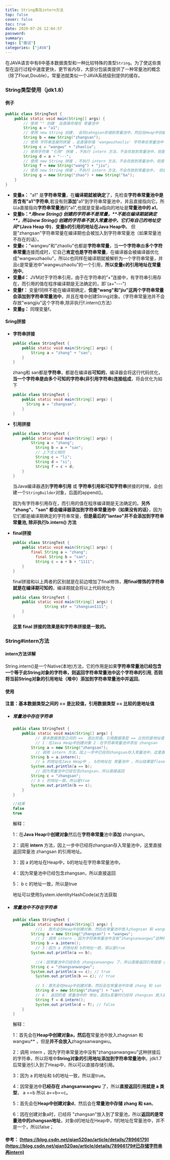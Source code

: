 ```yaml
---
title: String类及intern方法
top: false
cover: false
toc: true
date: 2020-07-26 12:04:57
password:
summary:
tags: ["面试"]
categories: ["jAVA"]
---
```


​	在JAVA语言中有8中基本数据类型和一种比较特殊的类型`String`。为了使这些类型在运行过程中速度更快，更节省内存，大部分包装类提供了一种常量池的概念（除了Float,Double）。常量池就类似一个JAVA系统级别提供的缓存。

<!-- more -->

### String类型使用（jdk1.8）

#### 例子

```java
public class StringTest {
    public static void main(String[] args) {
        // 使用 "" 创建  会直接存储在 常量池中
        String a = "a1";
        // 使用 new String 创建， 会将zahngsan存储到常量池中，然后在Heap中创建对象指向b
        String b = new String("zhangsan");
        // 使用 字符串连接符拼接 ，会直接存储 'wangwuzhaoliu' 字符串在常量池中
        String c = "wangwu" + "zhaoliu";
        // 使用字符串 "引用" 拼接 ，不执行 intern 方法，不会存放到常量池中，但是会将 --- 存入到常量池中
        String d = a + "---";
        // 使用 new String 拼接 ，不执行 intern 方法，不会存放到常量池中，但是会将wang 和 jiu 两个字符串存到常量池中
        String f = new String("wang") + "jiu";
        // 使用 new String 拼接 ，不执行 intern 方法，不会存放到常量池中， 但是会将 zhao 和 ba 两个字符串存入到常量池中
        String g = new String("zhao") + new String("ba");
    }
}
```

- **变量a：** "a1" 是**字符串常量**，在**编译期就被确定**了，先检查**字符串常量池中是否含有"a1"字符串**,若没有则**添加**"a1"到字符串常量池中，并且直接指向它。所以a直接指向**字符串常量池**的”a1”,也就是变量a指向的地址是**常量池中的 a1**。
- **变量b：\**用new String() 创建的字符串不是常量，\*\*不能在编译期就确定\*\*，所以new String() 创建的字符串不放入常量池中，它们有自己的地址空间\**(Java Heap 中)**，**变量b的引用的地址在Java Heap中**。 但是"zhangsan"字符串常量在编译期也会被加入到字符串常量池（如果常量池不存在的话）。
- **变量c：**"wangwu"和"zhaoliu"也都是**字符串常量**，当**一个字符串**由**多个字符串常量**连接而成时，它自己**肯定也是字符串常量**，在编译器会被编译器优化成"wangwuzhaoliu"，所以c也同样在编译期就被解析为一个字符串常量，并且c是常量池中”wangwuzhaoliu”的一个引用，**所以变量c的引用地址在常量池中**。
- **变量d：** JVM对于字符串引用，由于在字符串的”+”连接中，有字符串引用存在，而引用的值在程序编译期是无法确定的，即`(a+"---")
- **变量f：** 变量f同样不能在编译期确定，**但是"wang"和"jiu"这两个字符串常量会添加到字符串常量池中**，并且在堆中创建String对象。（字符串常量池并不会存放"wangjiu"这个字符串,除非执行f.intern()方法）
- **变量g：** 同理变量f。

#### Sring拼接

- **字符串拼接**

  ```java
  public class StringTest {
      public static void main(String[] args) {
          String a = "zhang" + "san";
      }
  }
  ```

  zhang和 san都是**字符串**，都是在编译器**可知的**，编译器会将这行代码优化，**当一个字符串是由多个可知的字符串(非引用字符串)连接组成**，将会优化为如下

  ```java
  public class StringTest {
      public static void main(String[] args) {
        String a = "zhangsan";  
      }
  }
  ```

- **引用拼接**

  ```java
  public class StringTest {
      public static void main(String[] args) {
          String a = "zhang";
        	String b = a + "san";
        	// 上下含义相同
        	String c = "li";
        	String d = "si";
        	String f = c + d;
      }
  }
  ```

  当Java编译器遇到**字符串引用** 或 **字符串引用和可知字符串**拼接的时候，会创建一个`StringBuilder`对象，后面的append()。

  因为有字符串引用存在，而引用的值在程序编译期是无法确定的。**另外 "zhang"、"san" 都会编译器添加到字符串常量池中（如果没有的话）**，因为它们都是编译期确定的字符串常量，**但是最后的"lantao"并不会添加到字符串常量池, 除非执行b.intern() 方法**

- **final拼接**

  ```java
  public class StringTest {
      public static void main(String[] args) {
          final String a = "zhang";
       		final String b = "san";
        	String c = a + b + "1111";
      }
  }
  ```

  final拼接和以上两者的区别就是在前边增加了final修饰，**用final修饰的字符串就是在编译期可知的**，编译期就会将以上代码优化为

  ```java
  public class StringTest {
      public static void main(String[] args) {
  				String str = "zhangsan1111";
      }
  }
  ```

  **这里 final 拼接的效果是和字符串拼接是一致的。**

### String#intern方法

#### intern方法详解

String.intern()是一个Native(本地)方法，它的作用是如果**字符串常量池已经包含一个等于此String对象的字符串，则返回字符串常量池中这个字符串的引用**, **否则将当前String对象的引用地址（堆中）添加到字符串常量池中并返回**。

#### 使用

**注意：基本数据类型之间的 == 是比较值，引用数据类型 == 比较的是地址值**

- ##### **常量池中存在字符串**

  ```java
  public class StringTest {
      public static void main(String[] args) {
        	// 基本数据类型之间的 ==  是比较值，引用数据类型 == 比较的是地址值
        	// 1：在Java Heap中创建对象 2：在字符串常量池中添加 zhangsan
          String a = new String("zhangsan");
        	// 调用 intern 方法，因上一步中已经将zhangsan存入常量池中，这里直接返回常量池 zhangsan 的引用地址
          String b = a.intern();
        	// a 的地址在Java Heap中 ， b的地址在 常量池中 ，所以结果是flase
          System.out.println(a == b);
        	// 因为常量池中已经包含zhangsan，所以直接返回
          String c = "zhangsan";
          // b c 的地址一致，所以是true
          System.out.println(b == c);
      }
  }
  
  //结果
  false
  true
  ```

  解释：

  1：在**Java Heap**中**创建对象**然后在**字符串常量**池中**添加** zhangsan。

  2：调用 **intern** 方法，因上一步中已经将zhangsan存入常量池中，这里直接返回常量池 zhangsan 的引用地址。

  3：因 a 的地址在Heap中，b的地址在字符串常量池中。

  4：因为常量池中已经包含zhangsan，所以直接返回

  5： b c 的地址一致，所以是true

  地址可以使用System.identityHashCode(a)方法获取

- ##### **常量池中不存在字符串**

  ```java
  public class StringTest {
      public static void main(String[] args) {
        	//1： 首先会在Heap中创建对象，然后在常量池中放入zhagnsan 和 wangwu ，但是并不会放入zhagnsanwangwu
          String a = new String("zhangsan") + "wangwu";
        	// 2：调用 intern ，因为字符串常量池中没有”zhangsanwangwu”这种拼接后的字符串，所以将堆中String对象的引用地址添加到字符串常量池中。jdk1.7后常量池引入到了Heap中，所以可以直接存储引用
          String b = a.intern();
        	// 3：因为 a 的地址和 b的地址一致，锁以是true
          System.out.println(a == b);
        
        	//4：因常量池中已经存在 zhangsanwangwu 了，所以直接返回引用就是 a 类型 a ==b 锁 a==b==c
          String c = "zhangsanwangwu";
          System.out.println(a == c); // true
        	System.out.println(b == c); // true
        
        	// 5：首先会在Heap中创建对象，然后会在常量池中存储 zhang 和 san
        	String d = new String("zhang") + "san";
        	// 6： 返回的是 常量池中的 地址，因在a变量时已经将 zhangsan 放入到了常量池中
        	String f = d.intern();
        	System.out.println(d = f); // false
      }
  }
  ```

  解释：

  1：首先会在**Heap中创建对象a，然后在**常量池中放入zhagnsan 和 wangwu** ，但是**并不会放入**zhagnsanwangwu。

  2：调用 intern ，因为字符串常量池中没有”zhangsanwangwu”这种拼接后的字符串，所以将堆中**String对象的引用地址添加到字符串常量池中**。jdk1.7后常量池引入到了Heap中，所以可以直接存储引用。

  3：因为 a 的地址和 b的地址一致，所以是true。

  4：因常量池中**已经存在 zhangsanwangwu** 了，所以**直接返回引用就是 a 类型**， a ==b 所以 a==b==c。

  5：首先会在**Heap中创建对象d**，然后会在**常量池中存储 zhang 和 san**。

  6：因在创建对象a时，已经将 "zhangsan"放入到了常量池，所以**返回的是常量池中的zhangsan地址**，对象d的地址在Heap中，f的地址在常量池中，并不是一个，所以false；

#### 参考：     [https://blog.csdn.net/qian520ao/article/details/78966179](https://blog.csdn.net/qian520ao/article/details/78966179#已存储字符串再intern)